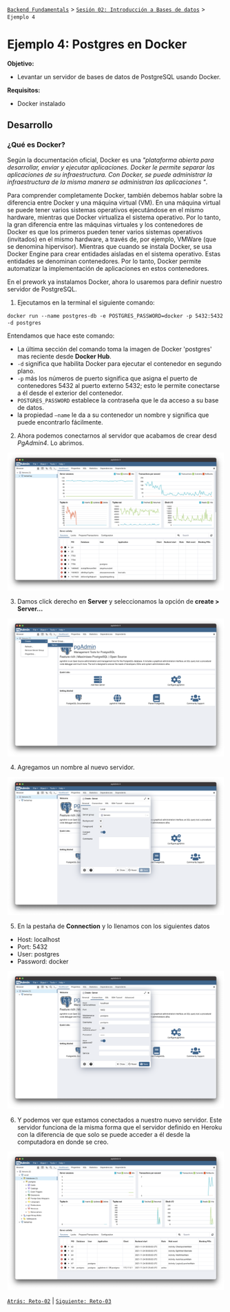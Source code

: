 [`Backend Fundamentals`](../../README.md) > [`Sesión 02: Introducción a Bases de datos`](../README.md/) > `Ejemplo 4`

# Ejemplo 4: Postgres en Docker

**Objetivo:**

- Levantar un servidor de bases de datos de PostgreSQL usando Docker.

**Requisitos:**

- Docker instalado

## Desarrollo

### ¿Qué es Docker?

Según la documentación oficial, Docker es una  *"plataforma abierta para desarrollar, enviar y ejecutar aplicaciones. Docker le permite separar las aplicaciones de su infraestructura. Con Docker, se puede administrar la infraestructura de la misma manera se administran las aplicaciones "*.

Para comprender completamente Docker, también debemos hablar sobre la diferencia entre Docker y una máquina virtual (VM). En una máquina virtual se puede tener varios sistemas operativos ejecutándose en el mismo hardware, mientras que Docker virtualiza el sistema operativo. Por lo tanto, la gran diferencia entre las máquinas virtuales y los contenedores de Docker es que los primeros pueden tener varios sistemas operativos (invitados) en el mismo hardware, a través de, por ejemplo, VMWare (que se denomina hipervisor). Mientras que cuando se instala Docker, se usa Docker Engine para crear entidades aisladas en el sistema operativo. Estas entidades se denominan contenedores. Por lo tanto, Docker permite automatizar la implementación de aplicaciones en estos contenedores.

En el prework ya instalamos Docker, ahora lo usaremos para definir nuestro servidor de PostgreSQL. 

1. Ejecutamos en la terminal el siguiente comando:

```docker
docker run --name postgres-db -e POSTGRES_PASSWORD=docker -p 5432:5432 -d postgres
```

Entendamos que hace este comando:

- La última sección del comando toma la imagen de Docker 'postgres' mas reciente desde **Docker Hub**.
- `-d` significa que habilita Docker para ejecutar el contenedor en segundo plano.
- `-p` más los números de puerto significa que asigna el puerto de contenedores 5432 al puerto externo 5432; esto le permite conectarse a él desde el exterior del contenedor.
- `POSTGRES_PASSWORD` establece la contraseña que le da acceso a su base de datos.
- la propiedad `—name` le da a su contenedor un nombre y significa que puede encontrarlo fácilmente.

2. Ahora podemos conectarnos al servidor que acabamos de crear desd *PgAdmin4*. Lo abrimos.

<img src="img/img1.png">

3. Damos click derecho en **Server** y seleccionamos la opción de **create > Server...**

<img src="img/img2.png">

4. Agregamos un nombre al nuevo servidor.

<img src="img/img3.png">

5. En la pestaña de **Connection** y lo llenamos con los siguientes datos

 - Host: localhost
 - Port: 5432
 - User: postgres
 - Password: docker

<img src="img/img4.png">

6. Y podemos ver que estamos conectados a nuestro nuevo servidor. Este servidor funciona de la misma forma que el servidor definido en Heroku con la diferencia de que solo se puede acceder a él desde la computadora en donde se creo.

<img src="img/img5.png">


[`Atrás: Reto-02`](../Reto-02) | [`Siguiente: Reto-03`](../Reto-03)
